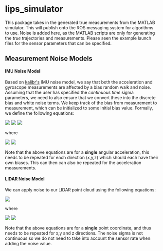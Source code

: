 # lips_simulator

This package takes in the generated true measurements from the MATLAB simulator.
This will publish onto the ROS messaging system for algorithms to use.
Noise is added here, as the MATLAB scripts are only for generating the *true* trajectories and measurements.
Please seen the example launch files for the sensor parameters that can be specified.

## Measurement Noise Models

#### IMU Noise Model

Based on [kalibr's](https://github.com/ethz-asl/kalibr/wiki/IMU-Noise-Model#the-imu-noise-model) IMU noise model, we say that both the acceleration and gyroscope measurements are affected by a bias random walk and noise.
Assuming that the user has specified the *continuous time* sigma parameters, we need to also ensure that we convert these into the discrete bias and white noise terms.
We keep track of the bias from measurement to measurement, which can be initialized to some initial bias value.
Formally, we define the following equations:

<img src="https://latex.codecogs.com/gif.latex?%5Comega_m%5Bk%5D%20%3D%20%5Comega%5Bk%5D%20&plus;%20b_d%5Bk%5D%20&plus;%20n_d%5Bk%5D">

<img src="https://latex.codecogs.com/gif.latex?b_d%5Bk%5D%20%3D%20b_d%5Bk-1%5D%20&plus;%20%5Csigma_%7Bbg%7D~%5Csqrt%7B%5CDelta%20t%7D~%5Ctextrm%7Bgennoise%7D%28w%29">

<img src="https://latex.codecogs.com/gif.latex?n_d%5Bk%5D%3D%5Csigma_%7Bg%7D~%5Cfrac%7B1%7D%7B%5Csqrt%7B%5CDelta%20t%7D%7D~%5Ctextrm%7Bgennoise%7D%28w%29">

where

<img src="https://latex.codecogs.com/gif.latex?w%5Csim%5Cmathcal%7BN%7D%280%2C1%29">

<img src="https://latex.codecogs.com/gif.latex?%5Ctextrm%7Bgennoise%7D%28%5Ccdot%29%3A%20%5Ctextrm%7Bgenerate%20random%20sample%20from%20input%20distribution%7D">

Note that the above equations are for a **single** angular acceleration, this needs to be repeated for each direction (x,y,z) which should each have their own biases.
This can then can also be repeated for the acceleration measurements.

#### LIDAR Noise Model

We can apply noise to our LIDAR point cloud using the following equations:

<img src="https://latex.codecogs.com/gif.latex?p_m%20%3D%20p%20&plus;%20%5Csigma_p%20~%5Ctextrm%7Bgennoise%7D%28w%29">

where 

<img src="https://latex.codecogs.com/gif.latex?w%5Csim%5Cmathcal%7BN%7D%280%2C1%29">

<img src="https://latex.codecogs.com/gif.latex?%5Ctextrm%7Bgennoise%7D%28%5Ccdot%29%3A%20%5Ctextrm%7Bgenerate%20random%20sample%20from%20input%20distribution%7D">

Note that the above equations are for a **single** point coordinate, and thus needs to be repeated for x,y and z directions.
The noise sigma is not continuous so we do not need to take into account the sensor rate when adding the noise value.




